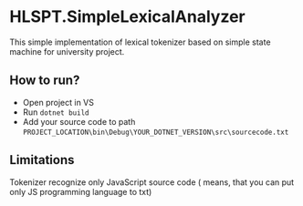 # HLSPT.SimpleLexicalAnalyzer
 This simple implementation of lexical tokenizer based on simple state machine for university project.
 
## How to run? 
 - Open project in VS 
 - Run `dotnet build`
 - Add your source code to path `PROJECT_LOCATION\bin\Debug\YOUR_DOTNET_VERSION\src\sourcecode.txt`
 
## Limitations
 Tokenizer recognize  only JavaScript source code ( means, that you can put only JS programming language to txt) 
